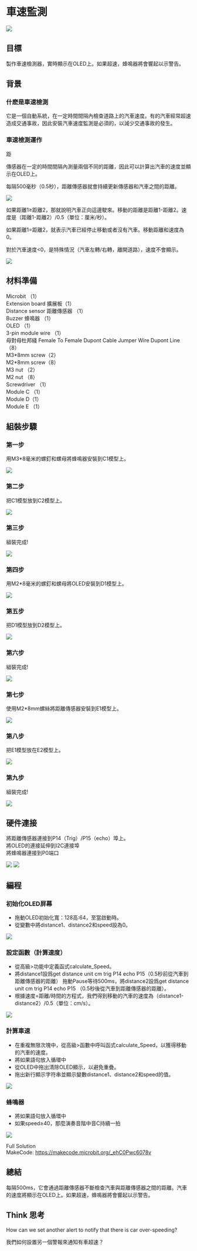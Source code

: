 # 車速監測
![](picture/2/2_1.png)

## 目標

<P>
製作車速檢測器，實時顯示在OLED上。如果超速，蜂鳴器將會響起以示警告。
<P>

## 背景

### 什麽是車速檢測

<P>
它是一個自動系統，在一定時間間隔內檢查道路上的汽車速度。有的汽車經常超速造成交通事故，因此安裝汽車速度監測是必須的，以減少交通事故的發生。
<P>

### 車速檢測運作

<P>
距<P>傳感器在一定的時間間隔內測量兩個不同的距離，因此可以計算出汽車的速度並顯示在OLED上。
<P>
<P>
每隔500毫秒（0.5秒），距離傳感器就會持續更新傳感器和汽車之間的距離。
<P>
  

![](picture/2/2_3.png)

<P>
如果距離1≥距離2，那就說明汽車正向這邊駛來。移動的距離是距離1-距離2。速度是（距離1-距離2）/0.5（單位：厘米/秒）。
<P>

<P>
如果距離1=距離2，就表示汽車已經停止移動或者沒有汽車。移動距離和速度為0。
<P>

<P>
對於汽車速度<0，是特殊情況（汽車左轉/右轉，離開道路），速度不會顯示。
<P>
  

![](picture/2/2_5.png)

## 材料準備
<P>
Microbit （1）<BR>
Extension board 擴展板（1）<BR>
Distance sensor 距離傳感器 （1）<BR>
Buzzer 蜂鳴器 （1）<BR>
OLED （1）<BR>
3-pin module wire （1）<BR>
母對母杜邦綫 Female To Female Dupont Cable Jumper Wire Dupont Line （8）<BR>
M3*8mm screw（2）<BR>
M2*8mm screw（8）<BR>
M3 nut （2）<BR>
M2 nut （8）<BR>
Screwdriver （1）<BR>
Module C （1）<BR>
Module D（1）<BR>
Module E （1）<BR>
<P>

## 組裝步驟
### 第一步
<P>
用M3*8毫米的螺釘和螺母將蜂鳴器安裝到C1模型上。
<P>
  
![](picture/2/2_6.png)

### 第二步
<P>
把C1模型放到C2模型上。
<P>
  
![](picture/2/2_7.png)

### 第三步
<P>
組裝完成!
<P>
  
![](picture/2/2_8.png)

### 第四步
<P>
用M2*8毫米的螺釘和螺母將OLED安裝到D1模型上。
<P>
  
![](picture/2/2_9.png)

### 第五步
<P>
把D1模型放到D2模型上。
<P>
  
![](picture/2/2_10.png)

### 第六步
<P>
組裝完成!
<P>
  
![](picture/2/2_11.png)

### 第七步
<P>
使用M2*8mm螺絲將距離傳感器安裝到E1模型上。
<P>
  
![](picture/2/2_12.png)

### 第八步
<P>
把E1模型放在E2模型上。
<P>
  
![](picture/2/2_13.png)

### 第九步
<P>
組裝完成!
<P>
  
![](picture/2/2_14.png)

## 硬件連接

<P>
將距離傳感器連接到P14（Trig）/P15（echo）埠上。<BR>
將OLED的連接延伸到I2C連接埠<BR>
將蜂鳴器連接到P0端口<BR>
<P>

![](picture/2/ch2pic_new.png)
![](picture/2/2_15.jpg)

## 編程
### 初始化OLED屏幕

+ 拖動OLED初始化寬：128高:64，至當啟動時。
+ 從變數中將distance1、distance2和speed設為0。
  

![](picture/2/2_17.png)

### 設定函數（計算速度）
+ 從高級>功能中定義函式calculate_Speed。
+ 將distance1設爲get distance unit cm trig P14 echo P15（0.5秒前從汽車到距離傳感器的距離） 拖動Pause等待500ms，將distance2設爲get distance unit cm trig P14 echo P15 （0.5秒後從汽車到距離傳感器的距離）。
+ 根據速度=距離/時間的方程式，我們得到移動的汽車的速度為（distance1-distance2）/0.5（單位：cm/s）。
  

![](picture/2/2_19.png)

### 計算車速
+ 在重複無限次塊中，從高級>函數中呼叫函式calculate_Speed，以獲得移動的汽車的速度。
+ 將如果語句放入循環中
+ 從OLED中拖出清除OLED顯示，以避免重疊。
+ 拖出新行顯示字符串並顯示變數distance1、distance2和speed的值。


![](picture/2/2_21.png)

###  蜂鳴器
+ 將如果語句放入循環中
+ 如果speed≥40，那麼演奏音階中音C持續一拍
  

![](picture/2/2_23.png)
<P>
Full Solution<BR>
MakeCode: <a href="https://makecode.microbit.org/_ehC0Pwc6078v">https://makecode.microbit.org/_ehC0Pwc6078v</a>
<P>

## 總結

<P>
每隔500ms，它會通過距離傳感器不斷檢查汽車與距離傳感器之間的距離。汽車的速度將顯示在OLED上。如果超速，蜂鳴器將會響起以示警告。
<P>

## Think 思考
<P>
How can we set another alert to notify that there is car over-speeding?
<P>
<P>
我們如何設置另一個警報來通知有車超速？
<P>
